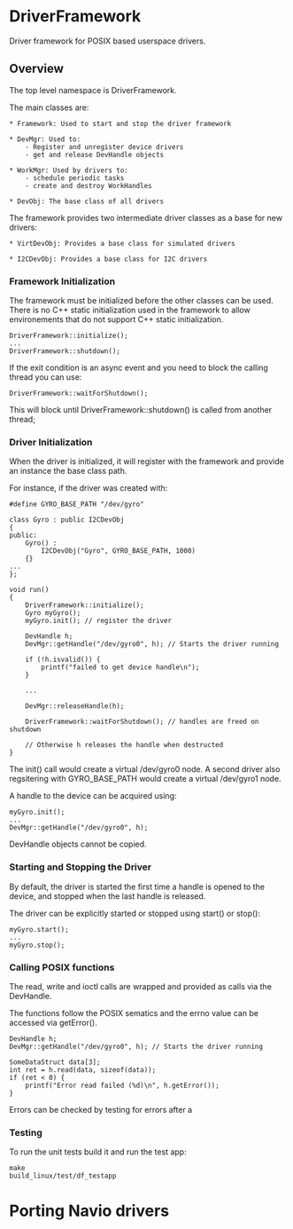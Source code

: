 # DriverFramework

Driver framework for POSIX based userspace drivers.

## Overview

The top level namespace is DriverFramework.

The main classes are:

	* Framework: Used to start and stop the driver framework

	* DevMgr: Used to:
		- Register and unregister device drivers
		- get and release DevHandle objects

	* WorkMgr: Used by drivers to:
		- schedule periodic tasks
		- create and destroy WorkHandles

	* DevObj: The base class of all drivers

The framework provides two intermediate driver classes as a base for new drivers:

	* VirtDevObj: Provides a base class for simulated drivers

	* I2CDevObj: Provides a base class for I2C drivers

### Framework Initialization

The framework must be initialized before the other classes can be used. There is no C++ static
initialization used in the framework to allow environements that do not support C++ static
initialization.
```
DriverFramework::initialize();
...
DriverFramework::shutdown();
```

If the exit condition is an async event and you need to block the calling thread you can use:
```
DriverFramework::waitForShutdown();
```
This will block until DriverFramework::shutdown() is called from another thread;


### Driver Initialization

When the driver is initialized, it will register with the framework and provide an instance
the base class path.

For instance, if the driver was created with:

```
#define GYRO_BASE_PATH "/dev/gyro"

class Gyro : public I2CDevObj
{
public:
	Gyro() :
		I2CDevObj("Gyro", GYRO_BASE_PATH, 1000)
	{}
...
};

void run()
{
	DriverFramework::initialize();
	Gyro myGyro();
	myGyro.init(); // register the driver

	DevHandle h;
	DevMgr::getHandle("/dev/gyro0", h); // Starts the driver running

	if (!h.isvalid()) {
		printf("failed to get device handle\n");
	}

	...

	DevMgr::releaseHandle(h);

	DriverFramework::waitForShutdown(); // handles are freed on shutdown

	// Otherwise h releases the handle when destructed
}

```

The init() call would create a virtual /dev/gyro0 node. A second driver also regsitering with
GYRO_BASE_PATH would create a virtual /dev/gyro1 node.

A handle to the device can be acquired using:

```
myGyro.init();
...
DevMgr::getHandle("/dev/gyro0", h);
```

DevHandle objects cannot be copied.

### Starting and Stopping the Driver

By default, the driver is started the first time a handle is opened to the device,
and stopped when the last handle is released.

The driver can be explicitly started or stopped using start() or stop():

```
myGyro.start();
...
myGyro.stop();
```

### Calling POSIX functions

The read, write and ioctl calls are wrapped and provided as calls via the DevHandle.

The functions follow the POSIX sematics and the errno value can be accessed via getError().
```
DevHandle h;
DevMgr::getHandle("/dev/gyro0", h); // Starts the driver running

SomeDataStruct data[3];
int ret = h.read(data, sizeof(data));
if (ret < 0) {
	printf("Error read failed (%d)\n", h.getError());
}

```
Errors can be checked by testing for errors after a

### Testing

To run the unit tests build it and run the test app:

```
make
build_linux/test/df_testapp
```
# Porting Navio drivers

